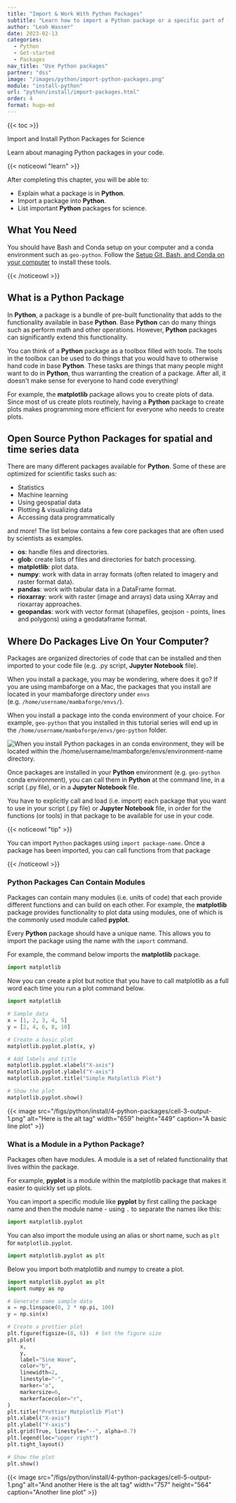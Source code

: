 ```yaml
---
title: "Import & Work With Python Packages"
subtitle: "Learn how to import a Python package or a specific part of (a module, class or function) a Python package. You will also learn about package aliases in Python. "
author: "Leah Wasser"
date: 2023-02-13
categories:
  - Python
  - Get-started
  - Packages
nav_title: "Use Python packages"
partner: "dss"
image: "/images/python/import-python-packages.png"
module: "install-python"
url: "python/install/import-packages.html"
order: 4
format: hugo-md
---
```


{{< toc >}}

Import and Install Python Packages for Science

Learn about managing Python packages in your code.

{{< noticeowl "learn" >}}

After completing this chapter, you will be able to:

* Explain what a package is in **Python**.
* Import a package into **Python**.
* List important **Python** packages for science.

## <i class="fa-solid fa-square-check"></i> What You Need

You should have Bash and Conda setup on your computer and a conda environment such as `geo-python`. Follow the <a href="/setup-geo-python/">Setup Git, Bash, and Conda on your computer</a> to install these tools.

{{< /noticeowl >}}

## What is a Python Package

In **Python**, a package is a bundle of pre-built functionality that adds to the functionality available in base **Python**. Base **Python** can do many things such as perform math and other operations. However, **Python** packages can significantly extend this functionality.

You can think of a **Python** package as a toolbox filled with tools. The tools in the toolbox can be used to do things that you would have to otherwise hand code in base **Python**. These tasks are things that many people might want to do in **Python**, thus warranting the creation of a package. After all, it doesn't make sense for everyone to hand code everything!

For example, the **matplotlib** package allows you to create plots of data. Since most of us create plots routinely, having a **Python** package to create plots makes programming more efficient for everyone who needs to create plots.

## Open Source Python Packages for spatial and time series data

There are many different packages available for **Python**. Some of these are optimized for scientific tasks such as:

-   Statistics
-   Machine learning
-   Using geospatial data
-   Plotting & visualizing data
-   Accessing data programmatically

and more! The list below contains a few core packages that are often
used by scientists as examples.

-   **os**: handle files and directories.
-   **glob**: create lists of files and directories for batch processing.
-   **matplotlib**: plot data.
-   **numpy**: work with data in array formats (often related to imagery and raster format data).
-   **pandas**: work with tabular data in a DataFrame format.
-   **rioxarray**: work with raster (image and arrays) data using XArray and rioxarray approaches.
-   **geopandas**: work with vector format (shapefiles, geojson - points, lines and polygons) using a geodataframe format.

## Where Do Packages Live On Your Computer?

Packages are organized directories of code that can be installed and then imported to your code file (e.g. .py script, **Jupyter Notebook** file).

When you install a package, you may be wondering, where does it go? If you are
using mambaforge on a Mac, the packages that you install are located in your mambaforge directory under `envs` (e.g. `/home/username/mambaforge/envs/`).

When you install a package into the conda environment of your choice. For example, `geo-python` that you installed in this tutorial series will end up in the `/home/username/mambaforge/envs/geo-python` folder.

<img src="../images/python/conda-environment-python-packages.png" title="When you install Python packages in an conda environment, they will be located within the /home/username/mambaforge/envs/environment-name directory." data-fig-alt="Image showing a directory structure within the folder /username/mambaforge/envs/environment-name. Within the directory there is a conda-meta directory that contains a list of all of the packages that are in your environment. " alt="When you install Python packages in an conda environment, they will be located within the /home/username/mambaforge/envs/environment-name directory." />

Once packages are installed in your **Python** environment (e.g. `geo-python` conda environment), you can call them in **Python** at the command line, in a script (.py file), or in a **Jupyter Notebook** file.

You have to explicitly call and load (i.e. import) each package that you want to use in your script (.py file) or **Jupyter Notebook** file, in order for the functions (or tools) in that package to be available for use in your code.

{{< noticeowl "tip" >}}

You can import `Python` packages using `import package-name`. Once a package has been imported, you can call functions from that package

{{< /noticeowl >}}

### Python Packages Can Contain Modules

Packages can contain many modules (i.e. units of code) that each provide different functions and can build on each other. For example, the **matplotlib** package provides functionality to plot data using modules, one of which is the commonly used module called **pyplot**.

Every **Python** package should have a unique name. This allows you to import the package using the name with the `import` command.

For example, the command below imports the **matplotlib** package.

``` python
import matplotlib
```

Now you can create a plot but notice that you have to call
matplotlib as a full word each time you run a plot command below.

``` python
import matplotlib

# Sample data
x = [1, 2, 3, 4, 5]
y = [2, 4, 6, 8, 10]

# Create a basic plot
matplotlib.pyplot.plot(x, y)

# Add labels and title
matplotlib.pyplot.xlabel("X-axis")
matplotlib.pyplot.ylabel("Y-axis")
matplotlib.pyplot.title("Simple Matplotlib Plot")

# Show the plot
matplotlib.pyplot.show()
```

{{< image src="/figs/python/install/4-python-packages/cell-3-output-1.png" alt="Here is the alt tag" width="659" height="449" caption="A basic line plot" >}}

### What is a Module in a Python Package?

Packages often have modules. A module is a set of related functionality that lives within the package.

For example, **pyplot** is a module within the matplotlib package that makes it easier to quickly set up plots.

You can import a specific module like **pyplot** by first calling the package name and then the module name - using `.` to separate the names like this:

``` python
import matplotlib.pyplot
```

You can also import the module using an alias or short name, such as `plt` for `matplotlib.pyplot`.

``` python
import matplotlib.pyplot as plt
```

Below you import both matplotlib and numpy to create a plot.

``` python
import matplotlib.pyplot as plt
import numpy as np

# Generate some sample data
x = np.linspace(0, 2 * np.pi, 100)
y = np.sin(x)

# Create a prettier plot
plt.figure(figsize=(8, 6))  # Set the figure size
plt.plot(
    x,
    y,
    label="Sine Wave",
    color="b",
    linewidth=2,
    linestyle="-",
    marker="o",
    markersize=6,
    markerfacecolor="r",
)
plt.title("Prettier Matplotlib Plot")
plt.xlabel("X-axis")
plt.ylabel("Y-axis")
plt.grid(True, linestyle="--", alpha=0.7)
plt.legend(loc="upper right")
plt.tight_layout()

# Show the plot
plt.show()
```

{{< image src="/figs/python/install/4-python-packages/cell-5-output-1.png" alt="And another Here is the alt tag" width="757" height="564" caption="Another line plot" >}}
